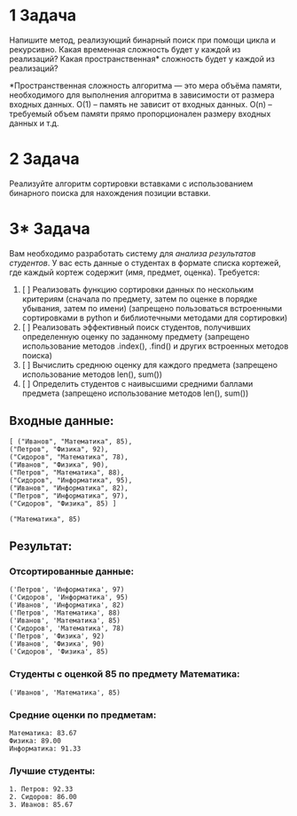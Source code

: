 # 1 Задача

Напишите метод, реализующий бинарный поиск при помощи цикла и рекурсивно. Какая временная сложность будет у каждой из реализаций? Какая пространственная* сложность будет у каждой из реализаций?

*Пространственная сложность алгоритма — это мера объёма памяти, необходимого для выполнения алгоритма в зависимости от размера входных данных. О(1) – память не зависит от входных данных. O(n) – требуемый объем памяти прямо пропорционален размеру входных данных и т.д.

# 2 Задача

Реализуйте алгоритм сортировки вставками с использованием бинарного поиска для нахождения позиции вставки.

# 3* Задача

Вам необходимо разработать систему для _анализа результатов студентов_. У вас есть данные о студентах в формате списка кортежей, где каждый кортеж содержит (имя, предмет, оценка). Требуется:
1. [ ] Реализовать функцию сортировки данных по нескольким критериям (сначала по предмету, затем по оценке в порядке убывания, затем по имени) (запрещено пользоваться встроенными сортировками в python и библиотечными методами для сортировки)
2. [ ] Реализовать эффективный поиск студентов, получивших определенную оценку по заданному предмету (запрещено использование методов .index(), .find() и других встроенных методов поиска)
3. [ ] Вычислить среднюю оценку для каждого предмета (запрещено использование методов len(), sum())
4. [ ] Определить студентов с наивысшими средними баллами предмета (запрещено использование методов len(), sum())

## Входные данные:
```
[ ("Иванов", "Математика", 85),
("Петров", "Физика", 92),
("Сидоров", "Математика", 78),
("Иванов", "Физика", 90),
("Петров", "Математика", 88),
("Сидоров", "Информатика", 95),
("Иванов", "Информатика", 82),
("Петров", "Информатика", 97),
("Сидоров", "Физика", 85) ]
```
`("Математика", 85)`

## Результат:

### Отсортированные данные:

```
('Петров', 'Информатика', 97)
('Сидоров', 'Информатика', 95)
('Иванов', 'Информатика', 82)
('Петров', 'Математика', 88)
('Иванов', 'Математика', 85)
('Сидоров', 'Математика', 78)
('Петров', 'Физика', 92)
('Иванов', 'Физика', 90)
('Сидоров', 'Физика', 85)
```

### Студенты с оценкой 85 по предмету Математика:

`('Иванов', 'Математика', 85)`

### Средние оценки по предметам:

```
Математика: 83.67
Физика: 89.00
Информатика: 91.33
```

### Лучшие студенты:

```
1. Петров: 92.33
2. Сидоров: 86.00
3. Иванов: 85.67
```